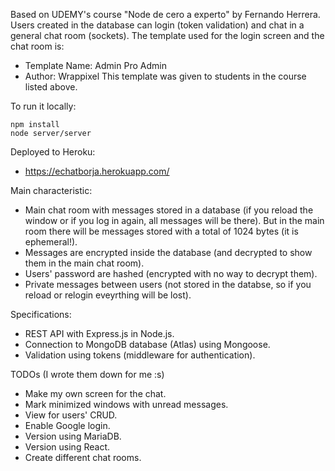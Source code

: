 Based on UDEMY's course "Node de cero a experto" by Fernando Herrera. Users created in the database can login (token validation) and chat in a general chat room (sockets). The template used for the login screen and the chat room is:

- Template Name: Admin Pro Admin
- Author: Wrappixel
  This template was given to students in the course listed above.

To run it locally:

```
npm install
node server/server
```

Deployed to Heroku:

- https://echatborja.herokuapp.com/

Main characteristic:

- Main chat room with messages stored in a database (if you reload the window or if you log in again, all messages will be there). But in the main room there will be messages stored with a total of 1024 bytes (it is ephemeral!).
- Messages are encrypted inside the database (and decrypted to show them in the main chat room).
- Users' password are hashed (encrypted with no way to decrypt them).
- Private messages between users (not stored in the databse, so if you reload or relogin eveyrthing will be lost).

Specifications:

- REST API with Express.js in Node.js.
- Connection to MongoDB database (Atlas) using Mongoose.
- Validation using tokens (middleware for authentication).

TODOs (I wrote them down for me :s)

- Make my own screen for the chat.
- Mark minimized windows with unread messages.
- View for users' CRUD.
- Enable Google login.
- Version using MariaDB.
- Version using React.
- Create different chat rooms.
